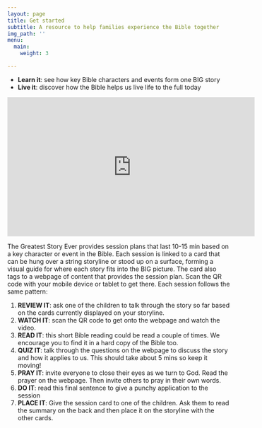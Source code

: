 ```yaml
---
layout: page
title: Get started
subtitle: A resource to help families experience the Bible together
img_path: ''
menu:
  main:
    weight: 3

---
```

* **Learn it**: see how key Bible characters and events form one BIG story
* **Live it**: discover how the Bible helps us live life to the full today

<div class="full-bleed"><iframe width="560" height="315" src="https://www.youtube.com/embed/ahpCe-ugFAI" frameborder="0" allow="accelerometer; autoplay; encrypted-media; gyroscope; picture-in-picture" allowfullscreen></iframe></div>

The Greatest Story Ever provides session plans that last 10-15 min based on a key character or event in the Bible. Each session is linked to a card that can be hung over a string storyline or stood up on a surface, forming a visual guide for where each story fits into the BIG picture. The card also tags to a webpage of content that provides the session plan. Scan the QR code with your mobile device or tablet to get there. Each session follows the same pattern:

1. **REVIEW IT**: ask one of the children to talk through the story so far based on the cards currently displayed on your storyline.
2. **WATCH IT**: scan the QR code to get onto the webpage and watch the video.
3. **READ IT**: this short Bible reading could be read a couple of times. We encourage you to find it in a hard copy of the Bible too.
4. **QUIZ IT**: talk through the questions on the webpage to discuss the story and how it applies to us. This should take about 5 mins so keep it moving!
5. **PRAY IT**: invite everyone to close their eyes as we turn to God. Read the prayer on the webpage. Then invite others to pray in their own words.
6. **DO IT**: read this final sentence to give a punchy application to the session
7. **PLACE IT**: Give the session card to one of the children. Ask them to read the summary on the back and then place it on the storyline with the other cards.